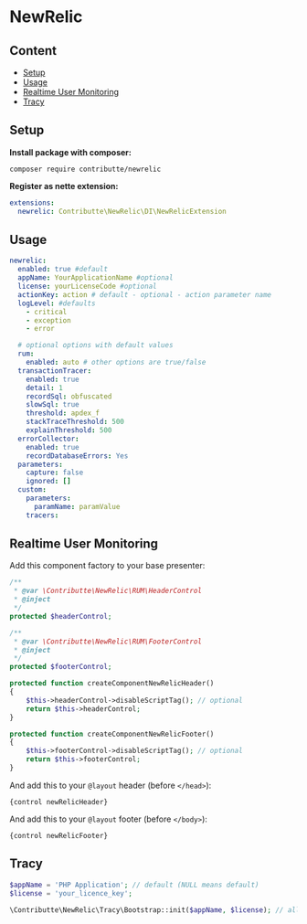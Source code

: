 # NewRelic

## Content

- [Setup](#setup)
- [Usage](#usage)
- [Realtime User Monitoring](#realtime-user-monitoring)
- [Tracy](#tracy)

## Setup

**Install package with composer:**

```
composer require contributte/newrelic
```

**Register as nette extension:**

```yaml
extensions:
  newrelic: Contributte\NewRelic\DI\NewRelicExtension
```

## Usage

```yaml
newrelic:
  enabled: true #default
  appName: YourApplicationName #optional
  license: yourLicenseCode #optional
  actionKey: action # default - optional - action parameter name
  logLevel: #defaults
    - critical
    - exception
    - error

  # optional options with default values
  rum:
    enabled: auto # other options are true/false
  transactionTracer:
    enabled: true
    detail: 1
    recordSql: obfuscated
    slowSql: true
    threshold: apdex_f
    stackTraceThreshold: 500
    explainThreshold: 500
  errorCollector:
    enabled: true
    recordDatabaseErrors: Yes
  parameters:
    capture: false
    ignored: []
  custom:
    parameters:
      paramName: paramValue
    tracers:
```

## Realtime User Monitoring

Add this component factory to your base presenter:

```php
/**
 * @var \Contributte\NewRelic\RUM\HeaderControl
 * @inject
 */
protected $headerControl;

/**
 * @var \Contributte\NewRelic\RUM\FooterControl
 * @inject
 */
protected $footerControl;

protected function createComponentNewRelicHeader()
{
    $this->headerControl->disableScriptTag(); // optional
    return $this->headerControl;
}

protected function createComponentNewRelicFooter()
{
    $this->footerControl->disableScriptTag(); // optional
    return $this->footerControl;
}
```

And add this to your `@layout` header (before `</head>`):

```smarty
{control newRelicHeader}
```

And add this to your `@layout` footer (before `</body>`):

```smarty
{control newRelicFooter}
```

## Tracy

```php
$appName = 'PHP Application'; // default (NULL means default)
$license = 'your_licence_key';

\Contributte\NewRelic\Tracy\Bootstrap::init($appName, $license); // all parameters are optional
```
